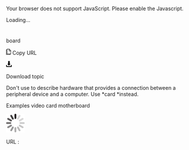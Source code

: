 Your browser does not support JavaScript. Please enable the Javascript.

Loading...

# 

board

![Copy URL](board_files/Copy.png)
Copy URL

![Download](board_files/Download.png)

Download topic

Don't use to describe hardware that provides a connection between a peripheral device and a computer. Use *card *instead.

Examples
video card 
motherboard

![In progress](board_files/activity-large.gif)

URL :

